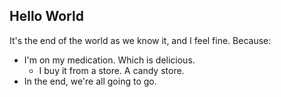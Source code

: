 Hello World
-----------
It's the end of the world as we know it,
and I feel fine. Because:

* I'm on my medication.
  Which is delicious.
  * I buy it from a store.
    A candy store.
* In the end, we're all going to go.